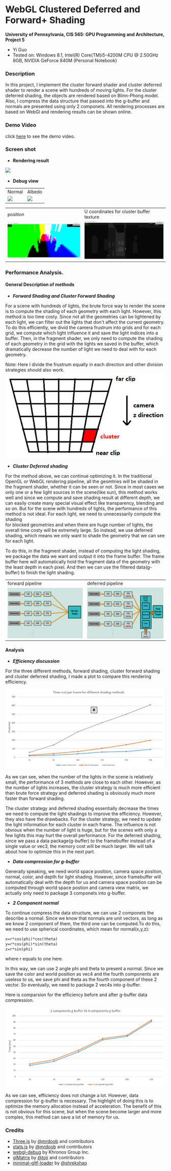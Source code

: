 WebGL Clustered Deferred and Forward+ Shading
======================

**University of Pennsylvania, CIS 565: GPU Programming and Architecture, Project 5**

* Yi Guo
* Tested on:  Windows 8.1, Intel(R) Core(TM)i5-4200M CPU @ 2.50GHz 8GB, NVIDIA GeForce 840M (Personal Notebook)

### Description
In this project, I implement the cluster forward shader and cluster deferred shader to render a scene with hundreds of moving lights. For the cluster deferred shading, the objects are rendered based on Blinn-Phong model. Also, I compress the data structure that passed into the g-buffer and normals are presented using only 2 componets. All rendering processes are based on WebGl and rendering results can be shown online.

### Demo Video

click [here](https://vimeo.com/240100889) to see the demo video.

### Screen shot
* **Rendering result**

![](./img/blinn.gif)

* **Debug view**

<table class="image">
<tr>
	<td>Normal </td>
	<td>Albedo </td>
</tr>
<tr>
	<td><img src="img/normal.gif"/></td>
	<td><img src="img/albedo.gif"/></td>
</tr>
</table>

<table class="image">
<tr>
	<td>position </td>
	<td>U coordinates for cluster buffer texture </td>
</tr>
<tr>
	<td><img src="img/position.gif"/></td>
	<td><img src="img/U.gif"/></td>
</tr>
</table>



### Performance Analysis.

#### General Description of methods

* ***Forward Shading and Cluster Forward Shading***

For a scene with hundreds of lights, the brute force way to render the scene is to compute the shading of each geometry with each light. However, this method is too time costy. Since not all the geometries can be lightened by each light, we can filter out the lights that don't affect the current geometry. To do this efficiently, we divid the camera frustrum into grids and for each grid, we compute which light influence it and save the light indices into a buffer. Then, in the fragment shader, we only need to compute the shading of each geometry in the grid with the lights we saved in the buffer, which dramatically decrease the number of light we need to deal with for each geometry. 

Note: Here I divide the frustrum equally in each direction and other division strategies should also work. 
![](./img/cluster.png)
* ***Cluster Deferred shading***

For the method above, we can continue optimizing it. In the traditional OpenGL or WebGL rendering pipeline, all the geomtries will be shaded in the fragment shader, whether it can be seen or not. Since in most cases we only one or a few light sources in the scene(like sun), this method works well and since we compute and save shading result at different depth, we can easily create many special visual effect like transparency, blending and so on.  But for the scene with hundreds of lights, the performance of this method is not ideal. For each light, we need to unnecessarily compute the shading  
for blocked geometries and when there are huge number of lights, the overall time costy will be extremely large. So instead, we use deferred shading, which means we only want to shade the geometry that we can see for each light.

To do this, in the fragment shader, instead of computing the light shading, we package the data we want and output it into the frame buffer. The frame buffer here will automatically hold the fragment data of the geometry with the least depth in each pixel. And then we can use the filtered data(g-buffer) to finish the light shading. 

<table class="image">
<tr>
	<td>forward pipeline </td>
	<td>deferred pipeline </td>
</tr>
<tr>
	<td><img src="img/forward.png"/></td>
	<td><img src="img/deferred.png"/></td>
</tr>
</table>

#### Analysis

* ***Efficiency discussion***

For the three different methods, forward shading, cluster forward shading and cluster deferred shading, I made a plot to compare this rendering efficiency.

![](./img/timecost3method.png)

As we can see, when the number of the lights in the scene is relatively small, the performance of 3 methods are close to each other. However, as the number of lights increases, the cluster strategy is much more efficient than brute force strategy and deferred shading is obviously much more faster than forward shading.

The cluster strategy and deferred shading essentially decrease the times we need to compute the light shadings to improve the efficiency. However, they also have the drawbacks. For the cluster strategy, we need to update the light information for each cluster in each frame. The influence is not obvious when the number of light is huge, but for the scenes with only a few lights this may hurt the overall performance. For the deferred shading, since we pass a data package(g-buffer) to the framebuffer instead of a single value or vec3, the memory cost will be much larger. We will talk about how to optimize this in the next part.

* ***Data compression for g-buffer***

Generally speaking, we need world space position, camera space position, normal, color, and depth for 
light shading. However, since framebuffer will automatically deal with the depth for us and camera space position can be computed through world space postion and camera view matrix, we actually only need to package 3 componets into g-buffer.

* ***2 Component normal***

To continue compress the data structure, we can use 2 componets the describe a normal. Since we know that normals are unit vectors, as long as we know 2 component of them, the third one can be computed.To do this, we need to use spherical coordinates, which mean for normal(x,y,z):

```
x=r*cos(phi)*cos(theta)
y=r*cos(phi)*sin(theta)
z=r*sin(phi)
```

where r equals to one here.

In this way, we can use 2 angle phi and theta to present a normal. Since we save the color and world position as vec4 and the fourth components are useless to us, we save phi and theta as the fourth component of these 2 vector. So eventually, we need to package 2 vec4s into g-buffer.

Here is comparsion for the efficiency before and after g-buffer data compression.

![](./img/2VS4.png)

As we can see, efficiency does not change a lot. However, data compression for g-buffer is necessary. The highlight of doing this is to optimize the memory allocation instead of acceleration. The benefit of this is not obvious for this scene, but when the scene become larger and more complex, this method can save a lot of memory for us.

### Credits

* [Three.js](https://github.com/mrdoob/three.js) by [@mrdoob](https://github.com/mrdoob) and contributors
* [stats.js](https://github.com/mrdoob/stats.js) by [@mrdoob](https://github.com/mrdoob) and contributors
* [webgl-debug](https://github.com/KhronosGroup/WebGLDeveloperTools) by Khronos Group Inc.
* [glMatrix](https://github.com/toji/gl-matrix) by [@toji](https://github.com/toji) and contributors
* [minimal-gltf-loader](https://github.com/shrekshao/minimal-gltf-loader) by [@shrekshao](https://github.com/shrekshao)
